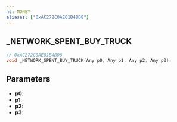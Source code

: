 ```yaml
---
ns: MONEY
aliases: ["0xAC272C0AE01B4BD8"]
---
```

## _NETWORK_SPENT_BUY_TRUCK

```c
// 0xAC272C0AE01B4BD8
void _NETWORK_SPENT_BUY_TRUCK(Any p0, Any p1, Any p2, Any p3);
```


## Parameters
* **p0**: 
* **p1**: 
* **p2**: 
* **p3**: 


